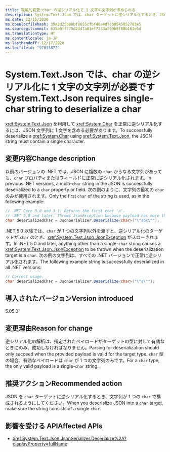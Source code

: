 ```yaml
---
title: 破壊的変更:char の逆シリアル化で 1 文字の文字列が求められる
description: System.Text.Json では、char ターゲットに逆シリアル化するとき、JSON に 1 文字の文字が必要になるという、.NET 5.0 の破壊的変更について説明します。
ms.date: 12/15/2020
ms.openlocfilehash: 39a2d25b00bf8855cfbf46a4d78b8545052703e5
ms.sourcegitcommit: 635a0ff775d2447a81ef7233a599b8f88b162e5d
ms.translationtype: HT
ms.contentlocale: ja-JP
ms.lasthandoff: 12/17/2020
ms.locfileid: "97633872"
---
```

# <a name="systemtextjson-requires-single-char-string-to-deserialize-a-char"></a><span data-ttu-id="b1938-103">System.Text.Json では、char の逆シリアル化に 1 文字の文字列が必要です</span><span class="sxs-lookup"><span data-stu-id="b1938-103">System.Text.Json requires single-char string to deserialize a char</span></span>

<span data-ttu-id="b1938-104"><xref:System.Text.Json> を利用して <xref:System.Char> を正常に逆シリアル化するには、JSON 文字列に 1 文字を含める必要があります。</span><span class="sxs-lookup"><span data-stu-id="b1938-104">To successfully deserialize a <xref:System.Char> using <xref:System.Text.Json>, the JSON string must contain a single character.</span></span>

## <a name="change-description"></a><span data-ttu-id="b1938-105">変更内容</span><span class="sxs-lookup"><span data-stu-id="b1938-105">Change description</span></span>

<span data-ttu-id="b1938-106">以前のバージョンの .NET では、JSON に複数の `char` からなる文字列があっても、`char` プロパティまたはフィールドに正常に逆シリアル化されます。</span><span class="sxs-lookup"><span data-stu-id="b1938-106">In previous .NET versions, a multi-`char` string in the JSON is successfully deserialized to a `char` property or field.</span></span> <span data-ttu-id="b1938-107">次の例のように、文字列の最初の `char` のみが使用されます。</span><span class="sxs-lookup"><span data-stu-id="b1938-107">Only the first `char` of the string is used, as in the following example:</span></span>

```csharp
// .NET Core 3.0 and 3.1: Returns the first char 'a'.
// .NET 5.0 and later: Throws JsonException because payload has more than one char.
char deserializedChar = JsonSerializer.Deserialize<char>("\"abc\"");
```

<span data-ttu-id="b1938-108">.NET 5.0 以降では、`char` が 1 つの文字列以外を渡すと、逆シリアル化のターゲットが `char` のとき、<xref:System.Text.Json.JsonException> がスローされます。</span><span class="sxs-lookup"><span data-stu-id="b1938-108">In .NET 5.0 and later, anything other than a single-`char` string causes a <xref:System.Text.Json.JsonException> to be thrown when the deserialization target is a `char`.</span></span> <span data-ttu-id="b1938-109">次の例の文字列は、すべての .NET バージョンで正常に逆シリアル化されます。</span><span class="sxs-lookup"><span data-stu-id="b1938-109">The following example string is successfully deserialized in all .NET versions:</span></span>

```csharp
// Correct usage.
char deserializedChar = JsonSerializer.Deserialize<char>("\"a\"");
```

## <a name="version-introduced"></a><span data-ttu-id="b1938-110">導入されたバージョン</span><span class="sxs-lookup"><span data-stu-id="b1938-110">Version introduced</span></span>

<span data-ttu-id="b1938-111">5.0</span><span class="sxs-lookup"><span data-stu-id="b1938-111">5.0</span></span>

## <a name="reason-for-change"></a><span data-ttu-id="b1938-112">変更理由</span><span class="sxs-lookup"><span data-stu-id="b1938-112">Reason for change</span></span>

<span data-ttu-id="b1938-113">逆シリアル化の解析は、指定されたペイロードがターゲットの型に対して有効なときにのみ、成功しなければなりません。</span><span class="sxs-lookup"><span data-stu-id="b1938-113">Parsing for deserialization should only succeed when the provided payload is valid for the target type.</span></span> <span data-ttu-id="b1938-114">`char` 型の場合、有効なペイロードは `char` が 1 つの文字列のみです。</span><span class="sxs-lookup"><span data-stu-id="b1938-114">For a `char` type, the only valid payload is a single-`char` string.</span></span>

## <a name="recommended-action"></a><span data-ttu-id="b1938-115">推奨アクション</span><span class="sxs-lookup"><span data-stu-id="b1938-115">Recommended action</span></span>

<span data-ttu-id="b1938-116">JSON を `char` ターゲットに逆シリアル化するとき、文字列が 1 つの `char` で構成されるようにしてください。</span><span class="sxs-lookup"><span data-stu-id="b1938-116">When you deserialize JSON into a `char` target, make sure the string consists of a single `char`.</span></span>

## <a name="affected-apis"></a><span data-ttu-id="b1938-117">影響を受ける API</span><span class="sxs-lookup"><span data-stu-id="b1938-117">Affected APIs</span></span>

- <xref:System.Text.Json.JsonSerializer.Deserialize%2A?displayProperty=fullName>

<!--

### Affected APIs

- `Overload:System.Text.Json.JsonSerializer.Deserialize`

### Category

Serialization

-->
